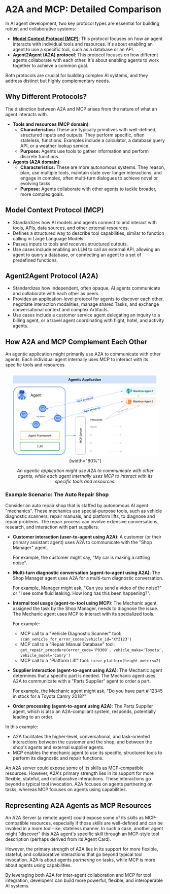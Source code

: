 # A2A and MCP: Detailed Comparison

In AI agent development, two key protocol types are essential for building
robust and collaborative systems:

 -  **[Model Context Protocol (MCP)](https://modelcontextprotocol.io/)**: This protocol focuses on how an agent
    interacts with individual tools and resources. It's about enabling an agent
    to use a specific tool, such as a database or an API.
 -  **Agent2Agent (A2A) protocol**: This protocol focuses on how different
    agents collaborate with each other. It's about enabling agents to work
    together to achieve a common goal.

Both protocols are crucial for building complex AI systems, and they address
distinct but highly complementary needs.

## Why Different Protocols?

The distinction between A2A and MCP arises from the nature of what an agent
interacts with.

 -  **Tools and resources (MCP domain)**:
    -  **Characteristics:** These are typically primitives with well-defined,
        structured inputs and outputs. They perform specific, often stateless,
        functions. Examples include a calculator, a database query API, or a
        weather lookup service.
    -  **Purpose:** Agents use tools to gather information and perform discrete
        functions.
 -  **Agents (A2A domain)**:
    -  **Characteristics:** These are more autonomous systems. They reason,
        plan, use multiple tools, maintain state over longer interactions, and
        engage in complex, often multi-turn dialogues to achieve novel or
        evolving tasks.
    -  **Purpose:** Agents collaborate with other agents to tackle broader, more
        complex goals.
## Model Context Protocol (MCP)

-  Standardizes how AI models and agents connect to and interact with tools,
        APIs, data sources, and other external resources.
-  Defines a structured way to describe tool capabilities, similar to
        function calling in Large Language Models.
-  Passes inputs to tools and receives structured outputs.
-  Use cases include enabling an LLM to call an external API, allowing an
        agent to query a database, or connecting an agent to a set of predefined
        functions.

## Agent2Agent Protocol (A2A)

-  Standardizes how independent, often opaque, AI agents communicate and
        collaborate with each other as peers.
-  Provides an application-level protocol for agents to discover each other,
        negotiate interaction modalities, manage shared Tasks, and exchange
        conversational context and complex Artifacts.
-  Use cases include a customer service agent delegating an inquiry to a
        billing agent, or a travel agent coordinating with flight, hotel, and
        activity agents.


## How A2A and MCP Complement Each Other

An agentic application might primarily use A2A to communicate with other agents.
Each individual agent internally uses MCP to interact with its specific tools
and resources.

<div style="text-align: center; margin: 20px;" markdown>

![Diagram showing A2A and MCP working together. A User interacts with Agent A using A2A. Agent A interacts with Agent B using A2A. Agent B uses MCP to interact with Tool 1 and Tool 2.](../assets/a2a-mcp.png){width="80%"}

_An agentic application might use A2A to communicate with other agents, while each agent internally uses MCP to interact with its specific tools and resources._

</div>

### Example Scenario: The Auto Repair Shop

Consider an auto repair shop that is staffed by autonomous AI agent "mechanics".
These mechanics use special-purpose tools, such as vehicle diagnostic scanners,
repair manuals, and platform lifts, to diagnose and repair problems. The repair
process can involve extensive conversations, research, and interaction with part
suppliers.

-   **Customer interaction (user-to-agent using A2A)**: A customer (or their
    primary assistant agent) uses A2A to communicate with the "Shop Manager"
    agent.

    For example, the customer might say, "My car is making a rattling
    noise".
-   **Multi-turn diagnostic conversation (agent-to-agent using A2A)**: The Shop
    Manager agent uses A2A for a multi-turn diagnostic conversation.

    For example,
    Manager might ask, "Can you send a video of the noise?" or "I see 
    some fluid leaking. How long has this been happening?".
-   **Internal tool usage (agent-to-tool using MCP)**: The Mechanic agent,
    assigned the task by the Shop Manager, needs to diagnose the issue. The
    Mechanic agent uses MCP to interact with its specialized tools.

    For example:
    -   MCP call to a "Vehicle Diagnostic Scanner" tool:
        `scan_vehicle_for_error_codes(vehicle_id='XYZ123')`
    -   MCP call to a "Repair Manual Database" tool:
        `get_repair_procedure(error_code='P0300', vehicle_make='Toyota',
        vehicle_model='Camry')`
    -   MCP call to a "Platform Lift" tool: `raise_platform(height_meters=2)`
-   **Supplier interaction (agent-to-agent using A2A)**: The Mechanic agent
    determines that a specific part is needed. The Mechanic agent uses A2A to
    communicate with a "Parts Supplier" agent to order a part.

    For example, the
    Mechanic agent might ask, "Do you have part # 12345 in stock for a Toyota
    Camry 2018?"
-   **Order processing (agent-to-agent using A2A)**: The Parts Supplier agent,
    which is also an A2A-compliant system, responds, potentially leading to an
    order.

In this example:

-   A2A facilitates the higher-level, conversational, and task-oriented
    interactions between the customer and the shop, and between the shop's
    agents and external supplier agents.
-   MCP enables the mechanic agent to use its specific, structured tools to
    perform its diagnostic and repair functions.

An A2A server could expose some of its skills as MCP-compatible resources.
However, A2A's primary strength lies in its support for more flexible, stateful,
and collaborative interactions. These interactions go beyond a typical tool
invocation. A2A focuses on agents partnering on tasks, whereas MCP focuses on
agents using capabilities.

## Representing A2A Agents as MCP Resources

An A2A Server (a remote agent) could expose some of its skills as MCP-compatible resources, especially if those skills are well-defined and can be invoked in a more tool-like, stateless manner. In such a case, another agent might "discover" this A2A agent's specific skill through an MCP-style tool description (perhaps derived from its Agent Card).

However, the primary strength of A2A lies in its support for more flexible, stateful, and collaborative interactions that go beyond typical tool invocation. A2A is about agents *partnering* on tasks, while MCP is more about agents *using* capabilities.

By leveraging both A2A for inter-agent collaboration and MCP for tool integration, developers can build more powerful, flexible, and interoperable AI systems.
